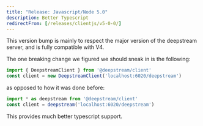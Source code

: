 ```yaml
---
title: "Release: Javascript/Node 5.0" 
description: Better Typescript
redirectFrom: [/releases/clientjs/v5-0-0/]
---
```


This version bump is mainly to respect the major version of the deepstream server, and is fully compatible with V4.

The one breaking change we figured we should sneak in is the following:

```javascript
import { DeepstreamClient } from '@deepstream/client'
const client = new DeepstreamClient('localhost:6020/deepstream')
```

as opposed to how it was done before: 

```javascript
import * as deepstream from '@deepstream/client'
const client = deepstream('localhost:6020/deepstream')
```

This provides much better typescript support.